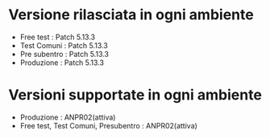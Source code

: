 # Versione rilasciata in ogni ambiente

- Free test : Patch 5.13.3
- Test Comuni : Patch 5.13.3
- Pre subentro : Patch 5.13.3
- Produzione : Patch 5.13.3


# Versioni supportate in ogni ambiente

- Produzione : ANPR02(attiva)
- Free test, Test Comuni, Presubentro : ANPR02(attiva)
